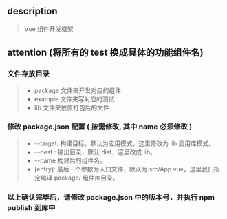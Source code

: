 ## **description**

> Vue 组件开发框架

## attention (将所有的 test 换成具体的功能组件名)

### 文件存放目录

> - package 文件夹开发对应的组件
> - example 文件夹写对应的测试
> - lib 文件夹放置打包后的文件

### 修改 package.json 配置 ( 按需修改, 其中 name 必须修改 )

> - --target: 构建目标，默认为应用模式，这里修改为 lib 启用库模式。
> - --dest : 输出目录，默认 dist，这里改成 lib。
> - --name 构建后的组件名。
> - [entry]: 最后一个参数为入口文件，默认为 src/App.vue。这里我们指定编译 package/ 组件库目录。

### 以上确认完毕后，请修改 package.json 中的版本号，并执行 npm publish 到库中
